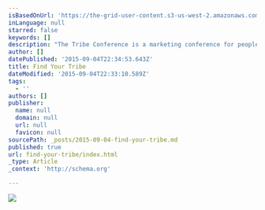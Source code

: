 ```yaml
---
isBasedOnUrl: 'https://the-grid-user-content.s3-us-west-2.amazonaws.com/a983fe77-2d88-4b99-a107-16e625d07d4e.jpg'
inLanguage: null
starred: false
keywords: []
description: "The Tribe Conference is a marketing conference for people who don't think of themselves as marketers. It's a gathering for writers, artists, and creative entrepreneurs to grow their craft, share their work, and get the attention their work deserves. Here are some of my highlights of the conference. The next conference is Sept. 16-18 2016 I hope you can attend. For more details visit tribeconference.com"
author: []
datePublished: '2015-09-04T22:34:53.643Z'
title: Find Your Tribe
dateModified: '2015-09-04T22:33:10.589Z'
tags:
  - ''
authors: []
publisher:
  name: null
  domain: null
  url: null
  favicon: null
sourcePath: _posts/2015-09-04-find-your-tribe.md
published: true
url: find-your-tribe/index.html
_type: Article
_context: 'http://schema.org'

---
```

![](https://the-grid-user-content.s3-us-west-2.amazonaws.com/a983fe77-2d88-4b99-a107-16e625d07d4e.jpg)